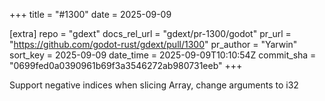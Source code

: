 +++
title = "#1300"
date = 2025-09-09

[extra]
repo = "gdext"
docs_rel_url = "gdext/pr-1300/godot"
pr_url = "https://github.com/godot-rust/gdext/pull/1300"
pr_author = "Yarwin"
sort_key = 2025-09-09
date_time = 2025-09-09T10:10:54Z
commit_sha = "0699fed0a0390961b69f3a3546272ab980731eeb"
+++

Support negative indices when slicing Array, change arguments to i32
